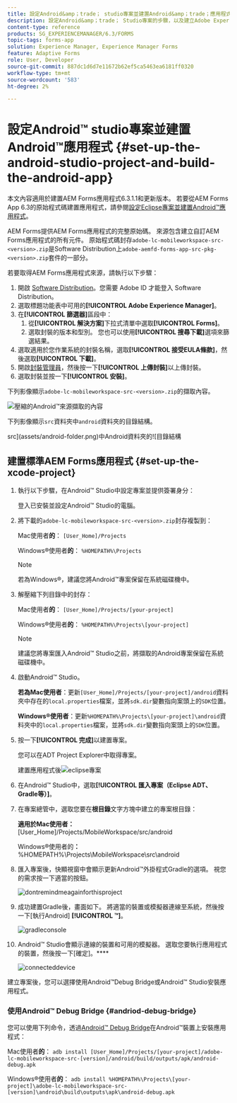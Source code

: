 ```yaml
---
title: 設定Android&amp；trade； studio專案並建置Android&amp；trade；應用程式
description: 設定Android&amp；trade； Studio專案的步驟，以及建立Adobe Experience Manager (AEM) Forms應用程式的安裝程式
content-type: reference
products: SG_EXPERIENCEMANAGER/6.3/FORMS
topic-tags: forms-app
solution: Experience Manager, Experience Manager Forms
feature: Adaptive Forms
role: User, Developer
source-git-commit: 887dc1d6d7e11672b62ef5ca5463ea6181ff0320
workflow-type: tm+mt
source-wordcount: '583'
ht-degree: 2%

---
```


# 設定Android™ studio專案並建置Android™應用程式 {#set-up-the-android-studio-project-and-build-the-android-app}

本文內容適用於建置AEM Forms應用程式6.3.1.1和更新版本。 若要從AEM Forms App 6.3的原始程式碼建置應用程式，請參閱[設定Eclipse專案並建置Android™應用程式](/help/forms/using/setup-eclipse-project-build-installer.md)。

AEM Forms提供AEM Forms應用程式的完整原始碼。 來源包含建立自訂AEM Forms應用程式的所有元件。 原始程式碼封存`adobe-lc-mobileworkspace-src-<version>.zip`是Software Distribution上`adobe-aemfd-forms-app-src-pkg-<version>.zip`套件的一部分。

若要取得AEM Forms應用程式來源，請執行以下步驟：

1. 開啟 [Software Distribution](https://experience.adobe.com/downloads)。您需要 Adobe ID 才能登入 Software Distribution。
1. 選取標題功能表中可用的&#x200B;**[!UICONTROL Adobe Experience Manager]**。
1. 在&#x200B;**[!UICONTROL 篩選器]**&#x200B;區段中：
   1. 從&#x200B;**[!UICONTROL 解決方案]**&#x200B;下拉式清單中選取&#x200B;**[!UICONTROL Forms]**。
   2. 選取封裝的版本和型別。 您也可以使用&#x200B;**[!UICONTROL 搜尋下載]**&#x200B;選項來篩選結果。
1. 選取適用於您作業系統的封裝名稱，選取&#x200B;**[!UICONTROL 接受EULA條款]**，然後選取&#x200B;**[!UICONTROL 下載]**。
1. 開啟[封裝管理員](https://experienceleague.adobe.com/docs/experience-manager-65-2025/administering/contentmanagement/package-manager.html)，然後按一下&#x200B;**[!UICONTROL 上傳封裝]**&#x200B;以上傳封裝。
1. 選取封裝並按一下&#x200B;**[!UICONTROL 安裝]**。

下列影像顯示`adobe-lc-mobileworkspace-src-<version>.zip`的擷取內容。

![壓縮的Android™來源擷取的內容](assets/mws-content-1.png)

下列影像顯示`src`資料夾中`android`資料夾的目錄結構。

src](assets/android-folder.png)中Android資料夾的![目錄結構

## 建置標準AEM Forms應用程式 {#set-up-the-xcode-project}

1. 執行以下步驟，在Android™ Studio中設定專案並提供簽署身分：

   登入已安裝並設定Android™ Studio的電腦。

1. 將下載的`adobe-lc-mobileworkspace-src-<version>.zip`封存複製到：

   Mac使用者&#x200B;**的**： `[User_Home]/Projects`

   Windows®使用者&#x200B;**的**： `%HOMEPATH%\Projects`

   >[!NOTE]
   >
   >若為Windows®，建議您將Android™專案保留在系統磁碟機中。

1. 解壓縮下列目錄中的封存：

   Mac使用者&#x200B;**的**： `[User_Home]/Projects/[your-project]`

   Windows®使用者&#x200B;**的**： `%HOMEPATH%\Projects\[your-project]`

   >[!NOTE]
   >
   >建議您將專案匯入Android™ Studio之前，將擷取的Android專案保留在系統磁碟機中。

1. 啟動Android™ Studio。

   **若為Mac使用者**：更新`[User_Home]/Projects/[your-project]/android`資料夾中存在的`local.properties`檔案，並將`sdk.dir`變數指向案頭上的`SDK`位置。

   **Windows®使用者**：更新`%HOMEPATH%\Projects\[your-project]\android`資料夾中的`local.properties`檔案，並將`sdk.dir`變數指向案頭上的`SDK`位置。

1. 按一下&#x200B;**[!UICONTROL 完成]**&#x200B;以建置專案。

   您可以在ADT Project Explorer中取得專案。

   建置應用程式後![eclipse專案](assets/eclipsebuildmws.png)

1. 在Android™ Studio中，選取&#x200B;**[!UICONTROL 匯入專案（Eclipse ADT、Gradle等）]**。
1. 在專案總管中，選取您要在&#x200B;**根目錄**&#x200B;文字方塊中建立的專案根目錄：

   **適用於Mac使用者：** [User_Home]/Projects/MobileWorkspace/src/android

   Windows®使用者的&#x200B;**：** %HOMEPATH%\Projects\MobileWorkspace\src\android

1. 匯入專案後，快顯視窗中會顯示更新Android™外掛程式Gradle的選項。 視您的需求按一下適當的按鈕。

   ![dontremindmeagainforthisproject](assets/dontremindmeagainforthisproject.png)

1. 成功建置Gradle後，畫面如下。 將適當的裝置或模擬器連線至系統，然後按一下[執行Android] **[!UICONTROL ™]**。

   ![gradleconsole](assets/gradleconsole.png)

1. Android™ Studio會顯示連線的裝置和可用的模擬器。 選取您要執行應用程式的裝置，然後按一下[確定]。****

   ![connecteddevice](assets/connecteddevice.png)

建立專案後，您可以選擇使用Android™Debug Bridge或Android™ Studio安裝應用程式。

### 使用Android™ Debug Bridge {#andriod-debug-bridge}

您可以使用下列命令，透過[Android™ Debug Bridge](https://developer.android.com/tools/adb)在Android™裝置上安裝應用程式：

Mac使用者&#x200B;**的**： `adb install [User_Home]/Projects/[your-project]/adobe-lc-mobileworkspace-src-[version]/android/build/outputs/apk/android-debug.apk`

Windows®使用者&#x200B;**的**： `adb install %HOMEPATH%\Projects\[your-project]\adobe-lc-mobileworkspace-src-[version]\android\build\outputs\apk\android-debug.apk`

